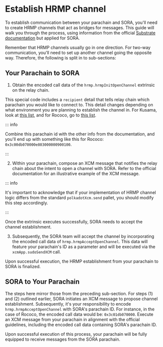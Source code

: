 # Establish HRMP channel

To establish communication between your parachain and SORA, you'll need to create HRMP channels that act as bridges for messages. This guide will walk you through the process, using information from the official [Substrate documentation](https://docs.substrate.io/reference/how-to-guides/parachains/add-hrmp-channels/) but applied for SORA.

Remember that HRMP channels usually go in one direction. For two-way communication, you'll need to set up another channel going the opposite way. Therefore, the following is split in to sub-sections:

## Your Parachain to SORA

1. Obtain the encoded call data of the `hrmp.hrmpInitOpenChannel` extrinsic on the relay chain.

This special code includes a `recipient` detail that tells relay chain which parachain you would like to connect to. This detail changes depending on what environment you are planning to establish the channel in. For Kusama, look at [this list](https://polkadot.js.org/apps/?rpc=wss%3A%2F%2Fksm-rpc.stakeworld.io#/parachains), and for Rococo, go to [this list](https://polkadot.js.org/apps/?rpc=wss%3A%2F%2Frococo-rpc.polkadot.io#/parachains).

::: info 

Combine this parachain id with the other info from the documentation, and you'll end up with something like this for Rococo: `0x3c00db070000e803000000900100`.

:::

2. Within your parachain, compose an XCM message that notifies the relay chain about the intent to open a channel with SORA. Refer to the official documentation for an illustrative example of the XCM message.

::: info 

It's important to acknowledge that if your implementation of HRMP channel logic differs from the standard `polkadotXcm.send` pallet, you should modify this step accordingly. 

:::

Once the extrinsic executes successfully, SORA needs to accept the channel establishment.

3. Subsequently, the SORA team will accept the channel by incorporating the encoded call data of `hrmp.hrmpAcceptOpenChannel`. This data will feature your parachain's ID as a parameter and will be executed via the `xcmApp.sudoSendXCM` call. 

Upon successful execution, the HRMP establishment from your parachain to SORA is finalized.

## SORA to Your Parachain

The steps here mirror those from the preceding sub-section. For steps (1) and (2) outlined earlier, SORA initiates an XCM message to propose channel establishment. Subsequently, it's your responsibility to encode `hrmp.hrmpAcceptOpenChannel` with SORA's parachain ID. For instance, in the case of Rococo, the encoded call data would be: `0x3c01db070000`. Execute an XCM message from your parachain in alignment with the official guidelines, including the encoded call data containing SORA's parachain ID.

Upon successful execution of this process, your parachain will be fully equipped to receive messages from the SORA parachain.